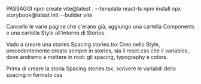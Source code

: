 PASSAGGI 
npm create vite@latest . --template react-ts
npm install
npx storybook@latest init --builder vite

Cancello le varie pagine che c'erano già, aggiungo una cartella Components e una cartella Style all'interno di Stories.

Vado a creare una stories Spacing.stories.tsx
Creo nello Style, precedentemente creato sempre in stories, sia il reset.css che il variables, dove andremo a mettere in root: gli spacing, typography e colors.

Prima di creare la storia Spacing.stories.tsx, scrivere le variabili dello spacing in formato css

